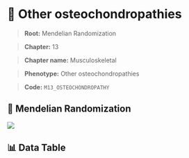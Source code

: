 # 🧪 Other osteochondropathies

> **Root:** Mendelian Randomization

> **Chapter:** 13  

> **Chapter name:** Musculoskeletal

> **Phenotype:** Other osteochondropathies  

> **Code:** `M13_OSTEOCHONDROPATHY`

## 🧬 Mendelian Randomization  

<img src="/MR/Figures/Forward/M13_OSTEOCHONDROPATHY.png"/>

## 📊 Data Table

<CsvTableMRF src="/MR/Data/Forward/M13_OSTEOCHONDROPATHY.csv"/>
